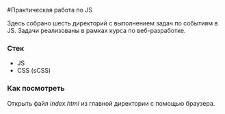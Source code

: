 #Практическая работа по JS

Здесь собрано шесть директорий с выполнением задач по событиям в JS. Задачи реализованы в рамках курса по веб-разработке.

### Стек

* JS
* CSS (sCSS)

### Как посмотреть
Открыть файл *index.html* из главной директории с помощью браузера.